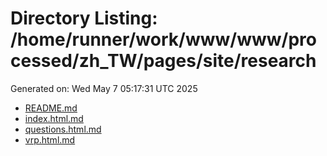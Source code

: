# Directory Listing: /home/runner/work/www/www/processed/zh_TW/pages/site/research
Generated on: Wed May  7 05:17:31 UTC 2025

- [README.md](README.md)
- [index.html.md](index.html.md)
- [questions.html.md](questions.html.md)
- [vrp.html.md](vrp.html.md)
